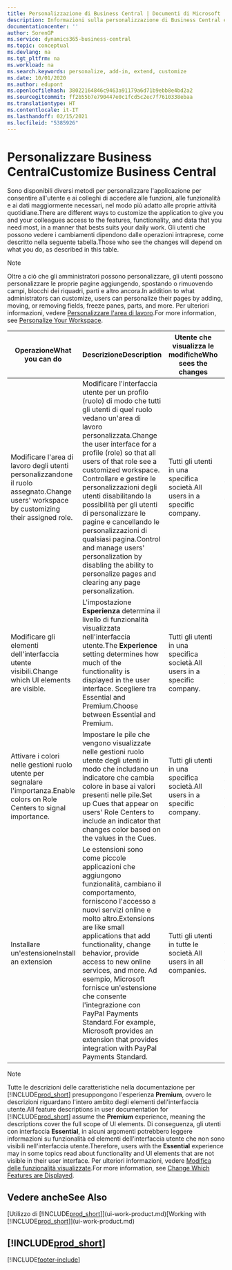 ```yaml
---
title: Personalizzazione di Business Central | Documenti di Microsoft
description: Informazioni sulla personalizzazione di Business Central e sull'aggiunta delle funzionalità.
documentationcenter: ''
author: SorenGP
ms.service: dynamics365-business-central
ms.topic: conceptual
ms.devlang: na
ms.tgt_pltfrm: na
ms.workload: na
ms.search.keywords: personalize, add-in, extend, customize
ms.date: 10/01/2020
ms.author: edupont
ms.openlocfilehash: 38022164846c9463a91179a6d71b9ebb8e4bd2a2
ms.sourcegitcommit: ff2b55b7e790447e0c1fcd5c2ec7f7610338ebaa
ms.translationtype: HT
ms.contentlocale: it-IT
ms.lasthandoff: 02/15/2021
ms.locfileid: "5385926"
---
```

# <a name="customize-business-central"></a><span data-ttu-id="84119-103">Personalizzare Business Central</span><span class="sxs-lookup"><span data-stu-id="84119-103">Customize Business Central</span></span>
<span data-ttu-id="84119-104">Sono disponibili diversi metodi per personalizzare l'applicazione per consentire all'utente e ai colleghi di accedere alle funzioni, alle funzionalità e ai dati maggiormente necessari, nel modo più adatto alle proprie attività quotidiane.</span><span class="sxs-lookup"><span data-stu-id="84119-104">There are different ways to customize the application to give you and your colleagues access to the features, functionality, and data that you need most, in a manner that bests suits your daily work.</span></span> <span data-ttu-id="84119-105">Gli utenti che possono vedere i cambiamenti dipendono dalle operazioni intraprese, come descritto nella seguente tabella.</span><span class="sxs-lookup"><span data-stu-id="84119-105">Those who see the changes will depend on what you do, as described in this table.</span></span>

> [!NOTE]
> <span data-ttu-id="84119-106">Oltre a ciò che gli amministratori possono personalizzare, gli utenti possono personalizzare le proprie pagine aggiungendo, spostando o rimuovendo campi, blocchi dei riquadri, parti e altro ancora.</span><span class="sxs-lookup"><span data-stu-id="84119-106">In addition to what administrators can customize, users can personalize their pages by adding, moving, or removing fields, freeze panes, parts, and more.</span></span> <span data-ttu-id="84119-107">Per ulteriori informazioni, vedere [Personalizzare l'area di lavoro](ui-personalization-user.md).</span><span class="sxs-lookup"><span data-stu-id="84119-107">For more information, see [Personalize Your Workspace](ui-personalization-user.md).</span></span>

| <span data-ttu-id="84119-108">Operazione</span><span class="sxs-lookup"><span data-stu-id="84119-108">What you can do</span></span>    |  <span data-ttu-id="84119-109">Descrizione</span><span class="sxs-lookup"><span data-stu-id="84119-109">Description</span></span>  |  <span data-ttu-id="84119-110">Utente che visualizza le modifiche</span><span class="sxs-lookup"><span data-stu-id="84119-110">Who sees the changes</span></span>  |  <span data-ttu-id="84119-111">Ulteriori informazioni</span><span class="sxs-lookup"><span data-stu-id="84119-111">More information</span></span>  |
|-----|---------------|---------|-------|
|<span data-ttu-id="84119-112">Modificare l'area di lavoro degli utenti personalizzandone il ruolo assegnato.</span><span class="sxs-lookup"><span data-stu-id="84119-112">Change users' workspace by customizing their assigned role.</span></span>|<span data-ttu-id="84119-113">Modificare l'interfaccia utente per un profilo (ruolo) di modo che tutti gli utenti di quel ruolo vedano un'area di lavoro personalizzata.</span><span class="sxs-lookup"><span data-stu-id="84119-113">Change the user interface for a profile (role) so that all users of that role see a customized workspace.</span></span> <span data-ttu-id="84119-114">Controllare e gestire le personalizzazioni degli utenti disabilitando la possibilità per gli utenti di personalizzare le pagine e cancellando le personalizzazioni di qualsiasi pagina.</span><span class="sxs-lookup"><span data-stu-id="84119-114">Control and manage users' personalization by disabling the ability to personalize pages and clearing any page personalization.</span></span>|<span data-ttu-id="84119-115">Tutti gli utenti in una specifica società.</span><span class="sxs-lookup"><span data-stu-id="84119-115">All users in a specific company.</span></span>|[<span data-ttu-id="84119-116">Personalizzare pagine per profili</span><span class="sxs-lookup"><span data-stu-id="84119-116">Customize Pages for Profiles</span></span>](ui-personalization-manage.md)|
|<span data-ttu-id="84119-117">Modificare gli elementi dell'interfaccia utente visibili.</span><span class="sxs-lookup"><span data-stu-id="84119-117">Change which UI elements are visible.</span></span>|<span data-ttu-id="84119-118">L'impostazione **Esperienza** determina il livello di funzionalità visualizzata nell'interfaccia utente.</span><span class="sxs-lookup"><span data-stu-id="84119-118">The **Experience** setting determines how much of the functionality is displayed in the user interface.</span></span> <span data-ttu-id="84119-119">Scegliere tra Essential and Premium.</span><span class="sxs-lookup"><span data-stu-id="84119-119">Choose between Essential and Premium.</span></span>|<span data-ttu-id="84119-120">Tutti gli utenti in una specifica società.</span><span class="sxs-lookup"><span data-stu-id="84119-120">All users in a specific company.</span></span>|[<span data-ttu-id="84119-121">Modifica delle funzionalità visualizzate</span><span class="sxs-lookup"><span data-stu-id="84119-121">Change Which Features are Displayed</span></span>](ui-experiences.md)|
|<span data-ttu-id="84119-122">Attivare i colori nelle gestioni ruolo utente per segnalare l'importanza.</span><span class="sxs-lookup"><span data-stu-id="84119-122">Enable colors on Role Centers to signal importance.</span></span>|<span data-ttu-id="84119-123">Impostare le pile che vengono visualizzate nelle gestioni ruolo utente degli utenti in modo che includano un indicatore che cambia colore in base ai valori presenti nelle pile.</span><span class="sxs-lookup"><span data-stu-id="84119-123">Set up Cues that appear on users' Role Centers to include an indicator that changes color based on the values in the Cues.</span></span>|<span data-ttu-id="84119-124">Tutti gli utenti in una specifica società.</span><span class="sxs-lookup"><span data-stu-id="84119-124">All users in a specific company.</span></span>|[<span data-ttu-id="84119-125">Impostare un indicatore colorato nelle pile</span><span class="sxs-lookup"><span data-stu-id="84119-125">Set Up a Colored Indicator on Cues</span></span>](admin-how-set-up-colored-indicator-on-cues.md)|
|<span data-ttu-id="84119-126">Installare un'estensione</span><span class="sxs-lookup"><span data-stu-id="84119-126">Install an extension</span></span>|<span data-ttu-id="84119-127">Le estensioni sono come piccole applicazioni che aggiungono funzionalità, cambiano il comportamento, forniscono l'accesso a nuovi servizi online e molto altro.</span><span class="sxs-lookup"><span data-stu-id="84119-127">Extensions are like small applications that add functionality, change behavior, provide access to new online services, and more.</span></span> <span data-ttu-id="84119-128">Ad esempio, Microsoft fornisce un'estensione che consente l'integrazione con PayPal Payments Standard.</span><span class="sxs-lookup"><span data-stu-id="84119-128">For example, Microsoft provides an extension that provides integration with PayPal Payments Standard.</span></span>|<span data-ttu-id="84119-129">Tutti gli utenti in tutte le società.</span><span class="sxs-lookup"><span data-stu-id="84119-129">All users in all companies.</span></span>|[<span data-ttu-id="84119-130">Personalizzazione utilizzando le estensioni</span><span class="sxs-lookup"><span data-stu-id="84119-130">Customizing Using Extensions</span></span>](ui-extensions.md)|
> [!NOTE]
> <span data-ttu-id="84119-131">Tutte le descrizioni delle caratteristiche nella documentazione per [!INCLUDE[prod_short](includes/prod_short.md)] presuppongono l'esperienza **Premium**, ovvero le descrizioni riguardano l'intero ambito degli elementi dell'interfaccia utente.</span><span class="sxs-lookup"><span data-stu-id="84119-131">All feature descriptions in user documentation for [!INCLUDE[prod_short](includes/prod_short.md)] assume the **Premium** experience, meaning the descriptions cover the full scope of UI elements.</span></span> <span data-ttu-id="84119-132">Di conseguenza, gli utenti con interfaccia **Essential**, in alcuni argomenti potrebbero leggere informazioni su funzionalità ed elementi dell'interfaccia utente che non sono visibili nell'interfaccia utente.</span><span class="sxs-lookup"><span data-stu-id="84119-132">Therefore, users with the **Essential** experience may in some topics read about functionality and UI elements that are not visible in their user interface.</span></span> <span data-ttu-id="84119-133">Per ulteriori informazioni, vedere [Modifica delle funzionalità visualizzate](ui-experiences.md).</span><span class="sxs-lookup"><span data-stu-id="84119-133">For more information, see [Change Which Features are Displayed](ui-experiences.md).</span></span>

## <a name="see-also"></a><span data-ttu-id="84119-134">Vedere anche</span><span class="sxs-lookup"><span data-stu-id="84119-134">See Also</span></span>
<span data-ttu-id="84119-135">[Utilizzo di [!INCLUDE[prod_short](includes/prod_short.md)]](ui-work-product.md)</span><span class="sxs-lookup"><span data-stu-id="84119-135">[Working with [!INCLUDE[prod_short](includes/prod_short.md)]](ui-work-product.md)</span></span>  

## [!INCLUDE[prod_short](includes/free_trial_md.md)]  


[!INCLUDE[footer-include](includes/footer-banner.md)]